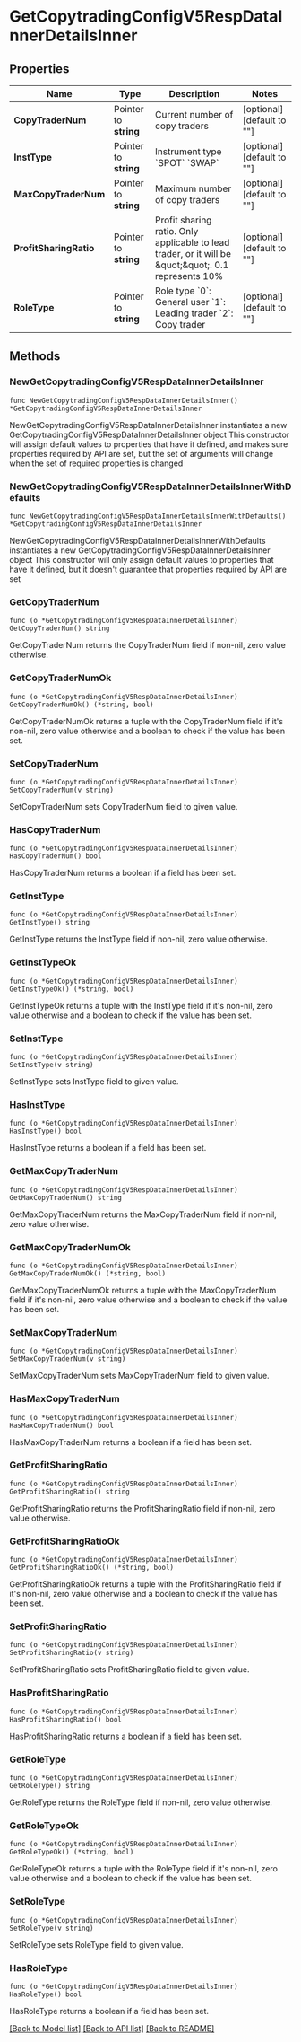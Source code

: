 # GetCopytradingConfigV5RespDataInnerDetailsInner

## Properties

Name | Type | Description | Notes
------------ | ------------- | ------------- | -------------
**CopyTraderNum** | Pointer to **string** | Current number of copy traders | [optional] [default to ""]
**InstType** | Pointer to **string** | Instrument type  &#x60;SPOT&#x60;  &#x60;SWAP&#x60; | [optional] [default to ""]
**MaxCopyTraderNum** | Pointer to **string** | Maximum number of copy traders | [optional] [default to ""]
**ProfitSharingRatio** | Pointer to **string** | Profit sharing ratio.   Only applicable to lead trader, or it will be \&quot;\&quot;. 0.1 represents 10% | [optional] [default to ""]
**RoleType** | Pointer to **string** | Role type  &#x60;0&#x60;: General user  &#x60;1&#x60;: Leading trader  &#x60;2&#x60;: Copy trader | [optional] [default to ""]

## Methods

### NewGetCopytradingConfigV5RespDataInnerDetailsInner

`func NewGetCopytradingConfigV5RespDataInnerDetailsInner() *GetCopytradingConfigV5RespDataInnerDetailsInner`

NewGetCopytradingConfigV5RespDataInnerDetailsInner instantiates a new GetCopytradingConfigV5RespDataInnerDetailsInner object
This constructor will assign default values to properties that have it defined,
and makes sure properties required by API are set, but the set of arguments
will change when the set of required properties is changed

### NewGetCopytradingConfigV5RespDataInnerDetailsInnerWithDefaults

`func NewGetCopytradingConfigV5RespDataInnerDetailsInnerWithDefaults() *GetCopytradingConfigV5RespDataInnerDetailsInner`

NewGetCopytradingConfigV5RespDataInnerDetailsInnerWithDefaults instantiates a new GetCopytradingConfigV5RespDataInnerDetailsInner object
This constructor will only assign default values to properties that have it defined,
but it doesn't guarantee that properties required by API are set

### GetCopyTraderNum

`func (o *GetCopytradingConfigV5RespDataInnerDetailsInner) GetCopyTraderNum() string`

GetCopyTraderNum returns the CopyTraderNum field if non-nil, zero value otherwise.

### GetCopyTraderNumOk

`func (o *GetCopytradingConfigV5RespDataInnerDetailsInner) GetCopyTraderNumOk() (*string, bool)`

GetCopyTraderNumOk returns a tuple with the CopyTraderNum field if it's non-nil, zero value otherwise
and a boolean to check if the value has been set.

### SetCopyTraderNum

`func (o *GetCopytradingConfigV5RespDataInnerDetailsInner) SetCopyTraderNum(v string)`

SetCopyTraderNum sets CopyTraderNum field to given value.

### HasCopyTraderNum

`func (o *GetCopytradingConfigV5RespDataInnerDetailsInner) HasCopyTraderNum() bool`

HasCopyTraderNum returns a boolean if a field has been set.

### GetInstType

`func (o *GetCopytradingConfigV5RespDataInnerDetailsInner) GetInstType() string`

GetInstType returns the InstType field if non-nil, zero value otherwise.

### GetInstTypeOk

`func (o *GetCopytradingConfigV5RespDataInnerDetailsInner) GetInstTypeOk() (*string, bool)`

GetInstTypeOk returns a tuple with the InstType field if it's non-nil, zero value otherwise
and a boolean to check if the value has been set.

### SetInstType

`func (o *GetCopytradingConfigV5RespDataInnerDetailsInner) SetInstType(v string)`

SetInstType sets InstType field to given value.

### HasInstType

`func (o *GetCopytradingConfigV5RespDataInnerDetailsInner) HasInstType() bool`

HasInstType returns a boolean if a field has been set.

### GetMaxCopyTraderNum

`func (o *GetCopytradingConfigV5RespDataInnerDetailsInner) GetMaxCopyTraderNum() string`

GetMaxCopyTraderNum returns the MaxCopyTraderNum field if non-nil, zero value otherwise.

### GetMaxCopyTraderNumOk

`func (o *GetCopytradingConfigV5RespDataInnerDetailsInner) GetMaxCopyTraderNumOk() (*string, bool)`

GetMaxCopyTraderNumOk returns a tuple with the MaxCopyTraderNum field if it's non-nil, zero value otherwise
and a boolean to check if the value has been set.

### SetMaxCopyTraderNum

`func (o *GetCopytradingConfigV5RespDataInnerDetailsInner) SetMaxCopyTraderNum(v string)`

SetMaxCopyTraderNum sets MaxCopyTraderNum field to given value.

### HasMaxCopyTraderNum

`func (o *GetCopytradingConfigV5RespDataInnerDetailsInner) HasMaxCopyTraderNum() bool`

HasMaxCopyTraderNum returns a boolean if a field has been set.

### GetProfitSharingRatio

`func (o *GetCopytradingConfigV5RespDataInnerDetailsInner) GetProfitSharingRatio() string`

GetProfitSharingRatio returns the ProfitSharingRatio field if non-nil, zero value otherwise.

### GetProfitSharingRatioOk

`func (o *GetCopytradingConfigV5RespDataInnerDetailsInner) GetProfitSharingRatioOk() (*string, bool)`

GetProfitSharingRatioOk returns a tuple with the ProfitSharingRatio field if it's non-nil, zero value otherwise
and a boolean to check if the value has been set.

### SetProfitSharingRatio

`func (o *GetCopytradingConfigV5RespDataInnerDetailsInner) SetProfitSharingRatio(v string)`

SetProfitSharingRatio sets ProfitSharingRatio field to given value.

### HasProfitSharingRatio

`func (o *GetCopytradingConfigV5RespDataInnerDetailsInner) HasProfitSharingRatio() bool`

HasProfitSharingRatio returns a boolean if a field has been set.

### GetRoleType

`func (o *GetCopytradingConfigV5RespDataInnerDetailsInner) GetRoleType() string`

GetRoleType returns the RoleType field if non-nil, zero value otherwise.

### GetRoleTypeOk

`func (o *GetCopytradingConfigV5RespDataInnerDetailsInner) GetRoleTypeOk() (*string, bool)`

GetRoleTypeOk returns a tuple with the RoleType field if it's non-nil, zero value otherwise
and a boolean to check if the value has been set.

### SetRoleType

`func (o *GetCopytradingConfigV5RespDataInnerDetailsInner) SetRoleType(v string)`

SetRoleType sets RoleType field to given value.

### HasRoleType

`func (o *GetCopytradingConfigV5RespDataInnerDetailsInner) HasRoleType() bool`

HasRoleType returns a boolean if a field has been set.


[[Back to Model list]](../README.md#documentation-for-models) [[Back to API list]](../README.md#documentation-for-api-endpoints) [[Back to README]](../README.md)


